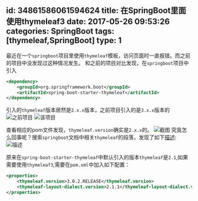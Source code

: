 id: 34861586061594624
title: 在SpringBoot里面使用thymeleaf3
date: 2017-05-26 09:53:26
categories: SpringBoot
tags: [thymeleaf,SpringBoot]
type: 1
---------
最近在一个`springboot`项目里使用`thymeleaf`模板，访问页面时一直报错。而之前的项目中没发现过这种情况发生。
和之前的项目对比发现，在`springboot`项目中引入
```xml
<dependency>
    <groupId>org.springframework.boot</groupId>
    <artifactId>spring-boot-starter-thymeleaf</artifactId>
</dependency>
```
引入的`thymeleaf`版本居然是`2.x.x`版本，之前项目引入的是`3.x.x`版本的 
![之前项目](https://file.wf2311.com/2017/05/26/10/QQ截图20170526100433.png ) 
![该项目](https://file.wf2311.com/2017/05/26/10/QQ截图20170526100404.png )

查看相应的pom文件发现，`thymeleaf.version`确实是`2.x.x`的。
![截图](https://file.wf2311.com/2017/05/26/10/QQ截图20170526095909.png )
究竟怎么回事呢？搜索`springboot`文档中相关`thymeleaf`的段落，发现了如下[描述](http://docs.spring.io/spring-boot/docs/1.5.3.RELEASE/reference/htmlsingle/#howto-use-thymeleaf-3):
![描述](https://file.wf2311.com/2017/05/26/10/QQ截图20170526100534.png )

原来在`spring-boot-starter-thymeleaf`中默认引入的版本`thymeleaf`是`2.1`,如果需要使用`thymeleaf3`,需要在`pom.xml`中加入如下配置：
```xml
<properties>
    <thymeleaf.version>3.0.2.RELEASE</thymeleaf.version>
    <thymeleaf-layout-dialect.version>2.1.1</thymeleaf-layout-dialect.version>
</properties>
```

